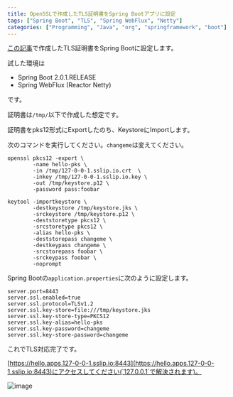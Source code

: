 ```yaml
---
title: OpenSSLで作成したTLS証明書をSpring Bootアプリに設定
tags: ["Spring Boot", "TLS", "Spring WebFlux", "Netty"]
categories: ["Programming", "Java", "org", "springframework", "boot"]
---
```


[この記事](https://blog.ik.am/entries/449)で作成したTLS証明書をSpring Bootに設定します。

試した環境は

* Spring Boot 2.0.1.RELEASE
* Spring WebFlux (Reactor Netty)

です。


証明書は`/tmp/`以下で作成した想定です。

証明書をpks12形式にExportしたのち、KeystoreにImportします。

次のコマンドを実行してください。`changeme`は変えてください。

```
openssl pkcs12 -export \
        -name hello-pks \
        -in /tmp/127-0-0-1.sslip.io.crt  \
        -inkey /tmp/127-0-0-1.sslip.io.key \
        -out /tmp/keystore.p12 \
        -password pass:foobar

keytool -importkeystore \
        -destkeystore /tmp/keystore.jks \
        -srckeystore /tmp/keystore.p12 \
        -deststoretype pkcs12 \
        -srcstoretype pkcs12 \
        -alias hello-pks \
        -deststorepass changeme \
        -destkeypass changeme \
        -srcstorepass foobar \
        -srckeypass foobar \
        -noprompt
```

Spring Bootの`application.properties`に次のように設定します。

``` proprties
server.port=8443
server.ssl.enabled=true
server.ssl.protocol=TLSv1.2
server.ssl.key-store=file:///tmp/keystore.jks
server.ssl.key-store-type=PKCS12
server.ssl.key-alias=hello-pks
server.ssl.key-password=changeme
server.ssl.key-store-password=changeme
```

これでTLS対応完了です。

[https://hello.apps.127-0-0-1.sslip.io:8443](https://hello.apps.127-0-0-1.sslip.io:8443)にアクセスしてください(`127.0.0.1`で解決されます)。

![image](https://user-images.githubusercontent.com/106908/38861321-408bbc60-426d-11e8-8a96-a25a8ca84c5c.png)


